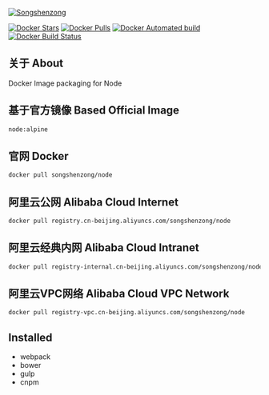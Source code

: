 [![Songshenzong](https://cdn.songshenzong.com/images/logo.png)](https://songshenzong.com)

[![Docker Stars](https://img.shields.io/docker/stars/songshenzong/node.svg?style=flat-square)](https://hub.docker.com/r/songshenzong/php/)
[![Docker Pulls](https://img.shields.io/docker/pulls/songshenzong/node.svg?style=flat-square)](https://hub.docker.com/r/songshenzong/php/)
[![Docker Automated build](https://img.shields.io/docker/automated/songshenzong/node.svg?style=flat-square)](https://hub.docker.com/r/songshenzong/php/)
[![Docker Build Status](https://img.shields.io/docker/build/songshenzong/node.svg?style=flat-square)](https://hub.docker.com/r/songshenzong/php/)


## 关于 About
Docker Image packaging for Node



## 基于官方镜像 Based Official Image

```bash
node:alpine
```



## 官网 Docker

```bash
docker pull songshenzong/node
```



## 阿里云公网 Alibaba Cloud Internet

```bash
docker pull registry.cn-beijing.aliyuncs.com/songshenzong/node
```



## 阿里云经典内网 Alibaba Cloud Intranet

```bash
docker pull registry-internal.cn-beijing.aliyuncs.com/songshenzong/node
```


## 阿里云VPC网络 Alibaba Cloud VPC Network

```bash
docker pull registry-vpc.cn-beijing.aliyuncs.com/songshenzong/node
```


## Installed

- webpack
- bower
- gulp
- cnpm
